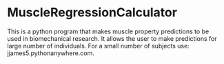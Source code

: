 # MuscleRegressionCalculator
This is a python program that makes muscle property predictions to be used in biomechanical research. It allows the user to make predictions for large number of individuals. For a small number of subjects use: jjames5.pythonanywhere.com.
